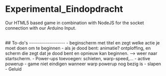 Experimental_Eindopdracht
=========================

Our HTML5 based game in combination with NodeJS for the socket connection with our Arduino Input.

<br/>
## To-do's
------------------
- beginscherm met titel en zegt welke actie je moet doen om te beginnen
- als je dood bent: animatie? ontploffing, en scherm die zegt dat je dood bent en opnieuw kan beginnen. --> weer naar startscherm.
- Power-ups toevoegen: schieten, warp-speed,...
- active powerup
- game niet eindigen wanneer warp powerup nog bezig is
- slapen
- Geluid